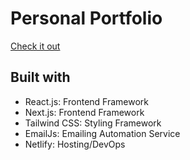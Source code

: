 # Personal Portfolio
[Check it out](https://ivanebos.netlify.app/)

## Built with
- React.js: Frontend Framework
- Next.js: Frontend Framework
- Tailwind CSS: Styling Framework
- EmailJs: Emailing Automation Service
- Netlify: Hosting/DevOps
